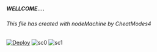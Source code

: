 ##### WELLCOME....
###### This file has created with nodeMachine by CheatModes4

[![Deploy](https://vercel.com/button)](https://rroderickk.github.io/s4htb)
![sc0](./public/assets/imgs/sc0.png)
![sc1](./public/assets/imgs/sc.png)


